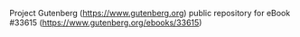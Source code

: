Project Gutenberg (https://www.gutenberg.org) public repository for eBook #33615 (https://www.gutenberg.org/ebooks/33615)
